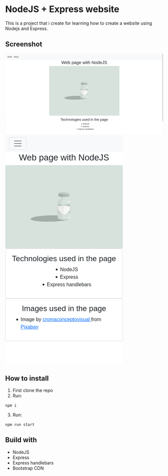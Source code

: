 # NodeJS + Express website

This is a project that i create for learning how to create a website using Nodejs and Express.

## Screenshot
![](./readme-src/desktop.png)
![](./readme-src/mobile.png)

## How to install

1. First clone the repo
2. Run:
```
npm i 
```
3. Run:
```
npm run start
```

## Build with
- NodeJS
- Express
- Express handlebars
- Bootstrap CDN